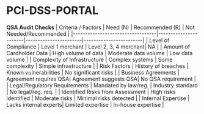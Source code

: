 # PCI-DSS-PORTAL

**QSA Audit Checks**
| Criteria / Factors               | Need (N)              | Recommended (R)      | Not Needed/Recommended |
|----------------------------------|-----------------------|-----------------------|------------------------|
| Level of Compliance              | Level 1 merchant      | Level 2, 3, 4 merchant| NA                     |
| Amount of Cardholder Data        | High volume of data   | Moderate data volume  | Low data volume        |
| Complexity of Infrastructure     | Complex systems       | Some complexity       | Simple infrastructure  |
| Risk Factors                     | History of breaches   | Known vulnerabilities | No significant risks   |
| Business Agreements              | Agreement requires QSA| Agreement suggests QSA| No QSA requirement     |
| Legal/Regulatory Requirements    | Mandated by law/reg.  | Industry standard     | No legal/reg. req.     |
| Identified Risks from Assessment | High risks identified | Moderate risks        | Minimal risks detected |
| Internal Expertise               | Lacks internal experts| Limited expertise     | In-house expertise     |
